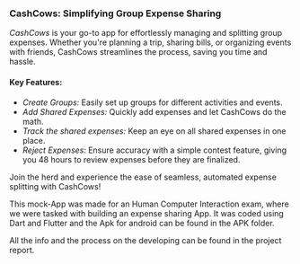 ### CashCows: Simplifying Group Expense Sharing

*CashCows* is your go-to app for effortlessly managing and splitting group expenses. Whether you're planning a trip, sharing bills, or organizing events with friends, CashCows streamlines the process, saving you time and hassle.

#### Key Features:
- *Create Groups:* Easily set up groups for different activities and events.
- *Add Shared Expenses:* Quickly add expenses and let CashCows do the math.
- *Track the shared expenses:* Keep an eye on all shared expenses in one place.
- *Reject Expenses:* Ensure accuracy with a simple contest feature, giving you 48 hours to review expenses before they are finalized.

Join the herd and experience the ease of seamless, automated expense splitting with CashCows!

This mock-App was made for an Human Computer Interaction exam, where we were tasked with building an expense sharing App.
It was coded using Dart and Flutter and the Apk for android can be found in the APK folder.

All the info and the process on the developing can be found in the project report.